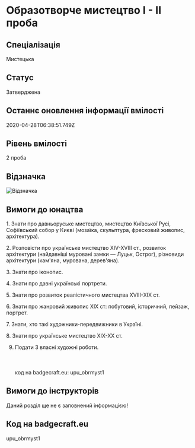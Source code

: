 # Образотворче мистецтво І - ІІ проба

## Спеціалізація

Мистецька

## Статус

Затверджена

## Останнє оновлення інформації вмілості

2020-04-28T06:38:51.749Z

## Рівень вмілості

2 проба

## Відзначка

![Відзначка](../images/Obrazotvorche_mystetstvo_I/_______________________1.jpg)

## Вимоги до юнацтва

<p>1. Знати про давньоруське мистецтво, мистецтво Київської Русі,
Софіївський собор у Києві (мозаїка, скульптура, фресковий живопис,
архітектура).</p>

<p>2. Розповісти про українське мистецтво XIV-XVIII ст., розвиток
архітектури (найдавніші муровані замки — Луцьк, Острог), різновиди архітектури
(кам'яна, мурована, дерев'яна).</p>

<p>3. Знати про іконопис.</p>

<p>4. Знати про давні українські портрети.</p>

<p>5. Знати про розвиток реалістичного мистецтва ХVIII-ХIX ст.</p>

<p>6. Знати про жанровий живопис ХIХ ст: побутовий, історичний,
пейзаж, портрет.</p>

<p>7. Знати, хто такі художники-передвижники в Україні.</p>

<p>8. Знати про українське мистецтво XIX-XX ст.</p>

9. Подати 3 власні художні роботи.<br><br><br><br>код на badgecraft.eu: upu_obrmyst1<br>

## Вимоги до інструкторів

Даний розділ ще не є заповнений інформацією!

## Код на badgecraft.eu

upu_obrmyst1